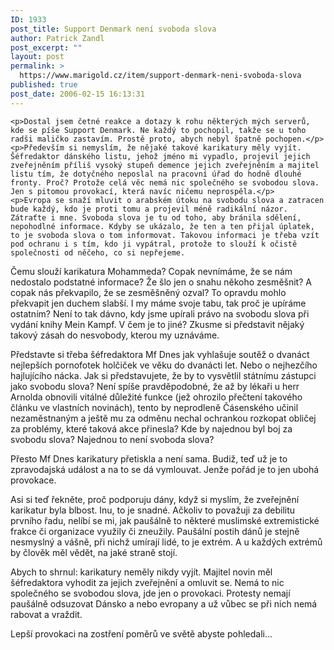 ```yaml
---
ID: 1933
post_title: Support Denmark není svoboda slova
author: Patrick Zandl
post_excerpt: ""
layout: post
permalink: >
  https://www.marigold.cz/item/support-denmark-neni-svoboda-slova
published: true
post_date: 2006-02-15 16:13:31
---
```

	<p>Dostal jsem četné reakce a dotazy k rohu některých mých serverů, kde se píše Support Denmark. Ne každý to pochopil, takže se u toho radši maličko zastavím. Prostě proto, abych nebyl špatně pochopen.</p>
	<p>Především si nemyslím, že nějaké takové karikatury měly vyjít. Šéfredaktor dánského listu, jehož jméno mi vypadlo, projevil jejich zveřejněním příliš vysoký stupeň demence jejich zveřejněním a majitel listu tím, že dotyčného neposlal na pracovní úřad do hodně dlouhé fronty. Proč? Protože celá věc nemá nic společného se svobodou slova. Jen s pitomou provokací, která navíc ničemu neprospěla.</p>
	<p>Evropa se snaží mluvit o arabském útoku na svobodu slova a zatracen bude každý, kdo je proti tomu a projevil méně radikální názor. Zátraťte i mne. Svoboda slova je tu od toho, aby bránila sdělení, nepohodlné informace. Kdyby se ukázalo, že ten a ten přijal úplatek, to je svoboda slova o tom informovat. Takovou informaci je třeba vzít pod ochranu i s tím, kdo ji vypátral, protože to slouží k očistě společnosti od něčeho, co si nepřejeme. 
Čemu slouží karikatura Mohammeda? Copak nevnímáme, že se nám nedostalo podstatné informace? Že šlo jen o snahu někoho zesměšnit? A copak nás překvapilo, že se zesměšněný ozval? To opravdu mohlo překvapit jen duchem slabší. 
I my máme svoje tabu, tak proč je upíráme ostatním? Není to tak dávno, kdy jsme upírali právo na svobodu slova při vydání knihy Mein Kampf. V čem je to jiné? Zkusme si představit nějaký takový zásah do nesvobody, kterou my uznáváme.</p>
	<p>Představte si třeba šéfredaktora Mf Dnes jak vyhlašuje soutěž o dvanáct nejlepších pornofotek holčiček ve věku do dvanácti let. Nebo o nejhezčího hajlujícího nácka. Jak si představujete, že by to vysvětlil státnímu zástupci jako svobodu slova? Není spíše pravděpodobné, že až by lékaři u herr Arnolda obnovili vitálné důležité funkce (jež ohrozilo přečtení takového článku ve vlastních novinách), tento by neprodleně Čásenského učinil nezaměstnaným a ještě mu za odměnu nechal ochrankou rozkopat obličej za problémy, které taková akce přinesla?  Kde by najednou byl boj za svobodu slova? Najednou to není svoboda slova?</p>
	<p>Přesto Mf Dnes karikatury přetiskla a není sama. Budiž, teď už je to zpravodajská událost a na to se dá vymlouvat. Jenže pořád je to jen ubohá provokace.</p>
	<p>Asi si teď řekněte, proč podporuju dány, když si myslím, že zveřejnění karikatur byla blbost. Inu, to je snadné. Ačkoliv to považuji za debilitu prvního řadu, nelíbí se mi, jak paušálně to některé muslimské extremistické frakce či organizace využily či zneužily. Paušální postih dánů je stejně nesmyslný a vášně, při nichž umírají lidé, to je extrém. A u každých extrémů by člověk měl vědět, na jaké straně stojí.</p>
	<p>Abych to shrnul: karikatury neměly nikdy vyjít. Majitel novin měl šéfredaktora vyhodit za jejich zveřejnění a omluvit se. Nemá to nic společného se svobodou slova, jde jen o provokaci. Protesty nemají paušálně odsuzovat Dánsko a nebo evropany a už vůbec se při nich nemá rabovat a vraždit.</p>
	<p>Lepší provokaci na zostření poměrů ve světě abyste pohledali...
</p>